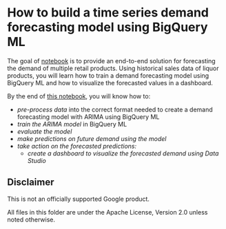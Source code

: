 # How to build a time series demand forecasting model using BigQuery ML

The goal of [notebook](bqml_retail_demand_forecasting.ipynb) is to provide an end-to-end solution for forecasting the demand of multiple retail products. Using historical sales data of liquor products, you will learn how to train a demand forecasting model using BigQuery ML and how to visualize the forecasted values in a dashboard.

By the end of [this notebook](bqml_retail_demand_forecasting.ipynb), you will know how to:
* _pre-process data_ into the correct format needed to create a demand forecasting model with ARIMA using BigQuery ML
* _train the ARIMA model_ in BigQuery ML
* _evaluate the model_
* _make predictions on future demand using the model_
* _take action on the forecasted predictions:_
  * _create a dashboard to visualize the forecasted demand using Data Studio_


## Disclaimer
This is not an officially supported Google product.

All files in this folder are under the Apache License, Version 2.0 unless noted otherwise.

[run_script]:./scripts/run.sh
[matching_query]:./scripts/10_procedure_match.sql